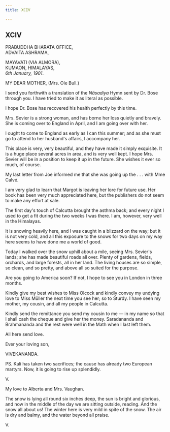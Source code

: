 ```yaml
---
title: XCIV

---
```





  

  


## XCIV

PRABUDDHA BHARATA OFFICE,  
ADVAITA ASHRAMA,

MAYAVATI (VIA ALMORA),  
KUMAON, HIMALAYAS,  
*6th January, 1901*.

MY DEAR MOTHER, (Mrs. Ole Bull.)

I send you forthwith a translation of the *Nāsadiya* Hymn sent by Dr.
Bose through you. I have tried to make it as literal as possible.

I hope Dr. Bose has recovered his health perfectly by this time.

Mrs. Sevier is a strong woman, and has borne her loss quietly and
bravely. She is coming over to England in April, and I am going over
with her.

I ought to come to England as early as I can this summer; and as she
must go to attend to her husband's affairs, I accompany her.

This place is very, very beautiful, and they have made it simply
exquisite. It is a huge place several acres in area, and is very well
kept. I hope Mrs. Sevier will be in a position to keep it up in the
future. She wishes it ever so much, of course.

My last letter from Joe informed me that she was going up the . . . with
Mme Calvé.

I am very glad to learn that Margot is leaving her lore for future use.
Her book has been very much appreciated here, but the publishers do not
seem to make any effort at sale.

The first day's touch of Calcutta brought the asthma back; and every
night I used to get a fit during the two weeks I was there. I am,
however, very well in the Himalayas.

It is snowing heavily here, and I was caught in a blizzard on the way;
but it is not very cold, and all this exposure to the snows for two days
on my way here seems to have done me a world of good.

Today I walked over the snow uphill about a mile, seeing Mrs. Sevier's
lands; she has made beautiful roads all over. Plenty of gardens, fields,
orchards, and large forests, all in her land. The living houses are so
simple, so clean, and so pretty, and above all so suited for the
purpose.

Are you going to America soon? If not, I hope to see you in London in
three months.

Kindly give my best wishes to Miss Olcock and kindly convey my undying
love to Miss Müller the next time you see her; so to Sturdy. I have seen
my mother, my cousin, and all my people in Calcutta.

Kindly send the remittance you send my cousin to me — in my name so that
I shall cash the cheque and give her the money. Saradananda and
Brahmananda and the rest were well in the Math when I last left them.

All here send love.

Ever your loving son,

VIVEKANANDA.

PS. Kali has taken two sacrifices; the cause has already two European
martyrs. Now, it is going to rise up splendidly.

V.

My love to Alberta and Mrs. Vaughan.

The snow is lying all round six inches deep, the sun is bright and
glorious, and now in the middle of the day we are sitting outside,
reading. And the snow all about us! The winter here is very mild in
spite of the snow. The air is dry and balmy, and the water beyond all
praise.

V.


